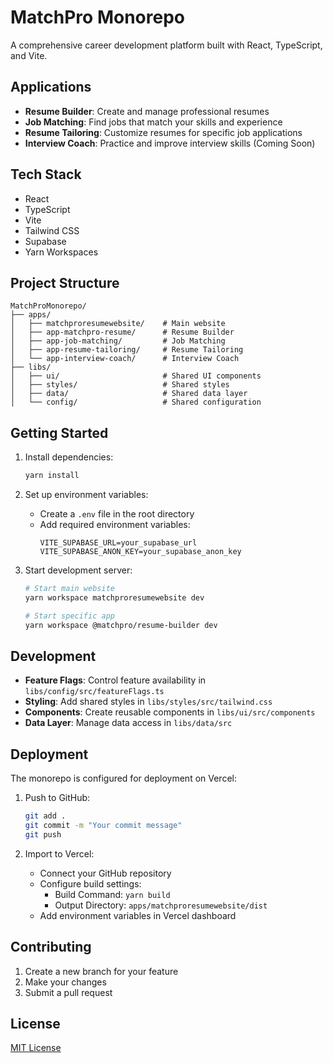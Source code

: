 # MatchPro Monorepo

A comprehensive career development platform built with React, TypeScript, and Vite.

## Applications

- **Resume Builder**: Create and manage professional resumes
- **Job Matching**: Find jobs that match your skills and experience
- **Resume Tailoring**: Customize resumes for specific job applications
- **Interview Coach**: Practice and improve interview skills (Coming Soon)

## Tech Stack

- React
- TypeScript
- Vite
- Tailwind CSS
- Supabase
- Yarn Workspaces

## Project Structure

```
MatchProMonorepo/
├── apps/
│   ├── matchproresumewebsite/    # Main website
│   ├── app-matchpro-resume/      # Resume Builder
│   ├── app-job-matching/         # Job Matching
│   ├── app-resume-tailoring/     # Resume Tailoring
│   └── app-interview-coach/      # Interview Coach
├── libs/
│   ├── ui/                       # Shared UI components
│   ├── styles/                   # Shared styles
│   ├── data/                     # Shared data layer
│   └── config/                   # Shared configuration
```

## Getting Started

1. Install dependencies:
   ```bash
   yarn install
   ```

2. Set up environment variables:
   - Create a `.env` file in the root directory
   - Add required environment variables:
     ```
     VITE_SUPABASE_URL=your_supabase_url
     VITE_SUPABASE_ANON_KEY=your_supabase_anon_key
     ```

3. Start development server:
   ```bash
   # Start main website
   yarn workspace matchproresumewebsite dev
   
   # Start specific app
   yarn workspace @matchpro/resume-builder dev
   ```

## Development

- **Feature Flags**: Control feature availability in `libs/config/src/featureFlags.ts`
- **Styling**: Add shared styles in `libs/styles/src/tailwind.css`
- **Components**: Create reusable components in `libs/ui/src/components`
- **Data Layer**: Manage data access in `libs/data/src`

## Deployment

The monorepo is configured for deployment on Vercel:

1. Push to GitHub:
   ```bash
   git add .
   git commit -m "Your commit message"
   git push
   ```

2. Import to Vercel:
   - Connect your GitHub repository
   - Configure build settings:
     - Build Command: `yarn build`
     - Output Directory: `apps/matchproresumewebsite/dist`
   - Add environment variables in Vercel dashboard

## Contributing

1. Create a new branch for your feature
2. Make your changes
3. Submit a pull request

## License

[MIT License](LICENSE)
